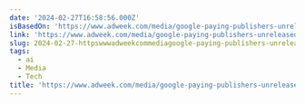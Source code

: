 ```yaml
---
date: '2024-02-27T16:58:56.000Z'
isBasedOn: 'https://www.adweek.com/media/google-paying-publishers-unreleased-gen-ai/'
link: 'https://www.adweek.com/media/google-paying-publishers-unreleased-gen-ai/'
slug: 2024-02-27-httpswwwadweekcommediagoogle-paying-publishers-unreleased-gen-ai
tags:
  - ai
  - Media
  - Tech
title: 'https://www.adweek.com/media/google-paying-publishers-unreleased-gen-ai/'
---
```


